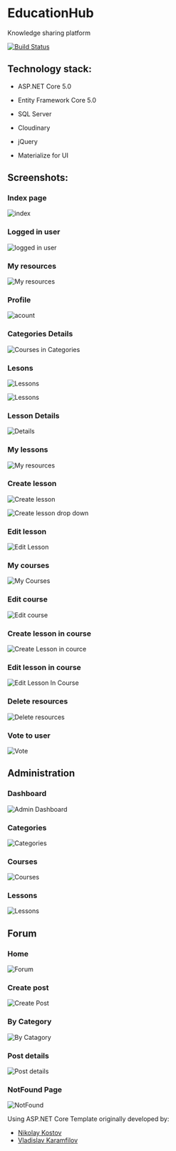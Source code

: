 # EducationHub
Knowledge sharing platform

[![Build Status](https://dev.azure.com/vasilmitovv/EducationHub/_apis/build/status/mitovV.EducationHub?branchName=main)](https://dev.azure.com/vasilmitovv/EducationHub/_build/latest?definitionId=4&branchName=main)

## Technology stack:

- ASP.NET Core 5.0

- Entity Framework Core 5.0

- SQL Server

- Cloudinary

- jQuery

- Materialize for UI

## Screenshots:

### Index page

![index](https://github.com/mitovV/EducationHub/assets/43573153/5bd8b62b-1b26-4589-b18b-5301645836d6)

### Logged in user

![logged in user](https://github.com/mitovV/EducationHub/assets/43573153/9344d0b0-9efe-49ed-a23b-63bb4eed9f78)

### My resources

![My resources](https://github.com/mitovV/EducationHub/assets/43573153/1dd33b13-0a95-41e1-ba7c-142e6c4db205)

### Profile

![acount](https://github.com/mitovV/EducationHub/assets/43573153/46b1837b-4817-4a35-8567-3504935f3fda)

### Categories Details

![Courses in Categories](https://github.com/mitovV/EducationHub/assets/43573153/9da1819a-442a-4970-9265-72fb5148be3e)

### Lesons

![Lessons](https://github.com/mitovV/EducationHub/assets/43573153/657eca2b-aec9-4f0a-b20c-34dcc9980411)

![Lessons](https://github.com/mitovV/EducationHub/assets/43573153/907d7c45-4598-491d-b74c-dff755de4554)

### Lesson Details

![Details](https://github.com/mitovV/EducationHub/assets/43573153/0c2299f7-8e0e-4630-9059-1734786b2e21)

### My lessons

![My resources](https://github.com/mitovV/EducationHub/assets/43573153/396cce03-f2de-4928-8c7e-bf48ee8c6117)

### Create lesson

![Create lesson ](https://github.com/mitovV/EducationHub/assets/43573153/3c08740e-d161-4839-b7c7-ea714e850fb6)

![Create lesson  drop down](https://github.com/mitovV/EducationHub/assets/43573153/80334981-3fba-4221-85da-e7b38b11b599)

### Edit lesson

![Edit Lesson](https://github.com/mitovV/EducationHub/assets/43573153/0f9fb786-b42e-422d-b311-ab40ea273291)

### My courses

![My Courses](https://github.com/mitovV/EducationHub/assets/43573153/fbd78362-2d3f-4522-aa5c-ad39a0d627ed)

### Edit course

![Edit course](https://github.com/mitovV/EducationHub/assets/43573153/6e2b0946-17de-41b7-b5d6-117e240705de)

### Create lesson in course

![Create Lesson in cource](https://github.com/mitovV/EducationHub/assets/43573153/d76589f1-c364-48fc-8c41-00a25989385c)

### Edit lesson in course

![Edit Lesson In Course](https://github.com/mitovV/EducationHub/assets/43573153/2a3d0e84-bc59-4419-b01c-352e245e4820)

### Delete resources

![Delete resources ](https://github.com/mitovV/EducationHub/assets/43573153/00f3d579-1c03-48ca-96a3-ebab3115c2f9)

### Vote to user

![Vote](https://github.com/mitovV/EducationHub/assets/43573153/6155ede6-abcc-49db-8f96-81932673394d)

## Administration

### Dashboard

![Admin Dashboard](https://github.com/mitovV/EducationHub/assets/43573153/e3ff2f65-6ba9-4ab9-80a3-71c87c8baca2)

### Categories

![Categories](https://github.com/mitovV/EducationHub/assets/43573153/009a080a-db22-406c-a428-de3f8197cb32)

### Courses

![Courses](https://github.com/mitovV/EducationHub/assets/43573153/8fbadcf8-8f2d-46bd-bb04-c73a9103e4d4)

### Lessons

![Lessons](https://github.com/mitovV/EducationHub/assets/43573153/aba87624-7806-4471-9c9c-ea68b10ec3dd)

## Forum

### Home

![Forum](https://github.com/mitovV/EducationHub/assets/43573153/3cb89d50-4f7e-4171-a555-3c0a0e28edaf)

### Create post

![Create Post ](https://github.com/mitovV/EducationHub/assets/43573153/7804ed8e-73bc-4d4c-bd28-5c96292d1c49)

### By Category

![By Catagory](https://github.com/mitovV/EducationHub/assets/43573153/d7c96ca4-5ad5-4a78-8e48-4e279a1f1afd)

### Post details

![Post details](https://github.com/mitovV/EducationHub/assets/43573153/a752278f-4480-4a06-9de4-577dcfe89a47)

### NotFound Page

![NotFound](https://github.com/mitovV/EducationHub/assets/43573153/de317344-adea-43fd-ae43-64148b593684)


 Using ASP.NET Core Template originally developed by:
- [Nikolay Kostov](https://github.com/NikolayIT)
- [Vladislav Karamfilov](https://github.com/vladislav-karamfilov)
